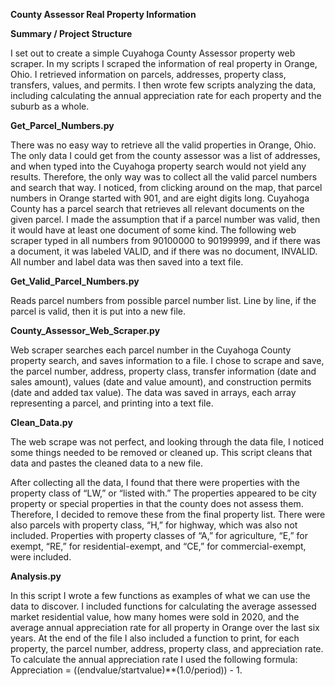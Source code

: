 **County Assessor Real Property Information**

**Summary / Project Structure**

I set out to create a simple Cuyahoga County Assessor property web scraper.  In my scripts I scraped the information of real property in Orange, Ohio.  I retrieved information on parcels, addresses, property class, transfers, values, and permits.  I then wrote few scripts analyzing the data, including calculating the annual appreciation rate for each property and the suburb as a whole.  



**Get_Parcel_Numbers.py**

There was no easy way to retrieve all the valid properties in Orange, Ohio.  The only data I could get from the county assessor was a list of addresses, and when typed into the Cuyahoga property search would not yield any results.  Therefore, the only way was to collect all the valid parcel numbers and search that way.  I noticed, from clicking around on the map, that parcel numbers in Orange started with 901, and are eight digits long.  Cuyahoga County has a parcel search that retrieves all relevant documents on the given parcel.  I made the assumption that if a parcel number was valid, then it would have at least one document of some kind.  The following web scraper typed in all numbers from 90100000 to 90199999, and if there was a document, it was labeled VALID, and if there was no document, INVALID.  All number and label data was then saved into a text file.



**Get_Valid_Parcel_Numbers.py**

Reads parcel numbers from possible parcel number list.  Line by line, if the parcel is valid, then it is put into a new file.



**County_Assessor_Web_Scraper.py**

Web scraper searches each parcel number in the Cuyahoga County property search, and saves information to a file.  I chose to scrape and save, the parcel number, address, property class, transfer information (date and sales amount), values (date and value amount), and construction permits (date and added tax value).  The data was saved in arrays, each array representing a parcel, and printing into a text file.



**Clean_Data.py**

The web scrape was not perfect, and looking through the data file, I noticed some things needed to be removed or cleaned up.  This script cleans that data and pastes the cleaned data to a new file.

After collecting all the data, I found that there were properties with the property class of “LW,” or “listed with.”  The properties appeared to be city property or special properties in that the county does not assess them.  Therefore, I decided to remove these from the final property list.  There were also parcels with property class, “H,” for highway, which was also not included.  Properties with property classes of “A,” for agriculture, “E,” for exempt, “RE,” for residential-exempt, and “CE,” for commercial-exempt, were included.



**Analysis.py**

In this script I wrote a few functions as examples of what we can use the data to discover.  I included functions for calculating the average assessed market residential value, how many homes were sold in 2020, and the average annual appreciation rate for all property in Orange over the last six years.  At the end of the file I also included a function to print, for each property, the parcel number, address, property class, and appreciation rate.  To calculate the annual appreciation rate I used the following formula: Appreciation = ((endvalue/startvalue)**(1.0/period))  - 1.




